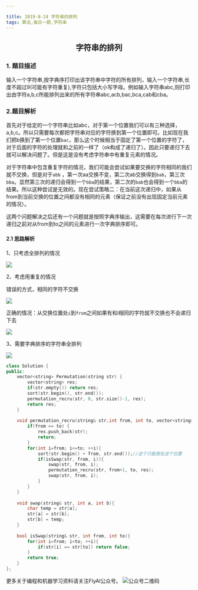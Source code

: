 ```yaml
---

title: 2019-8-24 字符串的排列
tags: 算法,每日一题,字符串
---
```


## <center> 字符串的排列 </center>

### 1. 题目描述
输入一个字符串,按字典序打印出该字符串中字符的所有排列，输入一个字符串,长度不超过9(可能有字符重复),字符只包括大小写字母。例如输入字符串abc,则打印出由字符a,b,c所能排列出来的所有字符串abc,acb,bac,bca,cab和cba。

### 2.题目解析

首先对于给定的一个字符串比如abc，对于第一个位置我们可以有三种选择，a,b,c。所以只需要每次都把字符串对应的字符换到第一个位置即可。比如现在我们把b换到了第一个位置`bac`，那么这个时候相当于固定了第一个位置的字符了，对于后面的字符的处理就和之前的一样了（ok构成了递归了）。因此只要递归下去就可以解决问题了。但是这是没有考虑字符串中有重复元素的情况。

对于字符串中包含重复字符的情况，我们可能会尝试如果要交换的字符相同的我们就不交换，但是对于`abb` ，第一次aa交换不变，第二次ab交换得到`bab`，第三次`bba`。显然第三次的递归会得到一个`bba`的结果，第二次的`bab`也会得到一个`bba`的结果。所以这种尝试是无效的。现在尝试策略二：在当前这次递归中，如果从from到当前交换的位置之间都没有相同的元素（保证之前没有出现固定当前元素的情况）。

这两个问题解决之后还有一个问题就是按照字典序输出，这需要在每次进行下一次递归之前对从from到to之间的元素进行一次字典排序即可。



#### 2.1 思路解析

1、只考虑全排列的情况

![](http://pwfic6399.bkt.clouddn.com/wechat/daily_topic/%E5%AD%97%E7%AC%A6%E4%B8%B2%E6%8E%92%E5%88%97.jpg?imageView2/0/q/75|watermark/2/text/d3NoYW93/font/YXJpYWw=/fontsize/400/fill/I0NBQkFDQQ==/dissolve/73/gravity/SouthEast/dx/10/dy/10|imageslim)

2、考虑用重复的情况

错误的方式，相同的字符不交换

![](http://pwfic6399.bkt.clouddn.com/wechat/daily_topic/%E5%AD%97%E7%AC%A6%E4%B8%B2%E6%8E%92%E5%88%97%E6%9C%89%E9%87%8D%E5%A4%8D%E7%9A%84%E6%83%85%E5%86%B5%E6%96%B9%E6%B3%95%E4%B8%80%E9%87%8D%E5%A4%8D%E4%B8%8D%E4%BA%A4%E6%8D%A2.jpg?imageView2/0/q/75|watermark/2/text/d3NoYW93/font/YXJpYWw=/fontsize/400/fill/I0NBQkFDQQ==/dissolve/73/gravity/SouthEast/dx/10/dy/10|imageslim)



正确的情况：从交换位置处`i`到`from`之间如果有和i相同的字符就不交换也不会递归下去

![](http://pwfic6399.bkt.clouddn.com/wechat/daily_topic/%E5%AD%97%E7%AC%A6%E4%B8%B2%E6%8E%92%E5%88%97%E6%9C%89%E9%87%8D%E5%A4%8D%E7%9A%84%E6%83%85%E5%86%B5%E6%96%B9%E6%B3%95%E4%BA%8C%E5%BD%93%E5%89%8D%E4%BA%A4%E6%8D%A2%E7%9A%84%E4%BD%8D%E7%BD%AE%E4%B8%8E%E5%88%B0from%E4%B9%8B%E9%97%B4%E6%B2%A1%E6%9C%89%E9%87%8D%E5%A4%8D.jpg?imageView2/0/q/75|watermark/2/text/d3NoYW93/font/YXJpYWw=/fontsize/400/fill/I0NBQkFDQQ==/dissolve/73/gravity/SouthEast/dx/10/dy/10|imageslim)

3、需要字典排序的字符串全排列

![](http://pwfic6399.bkt.clouddn.com/wechat/daily_topic/%E5%AD%97%E7%AC%A6%E4%B8%B2%E6%8E%92%E5%BA%8F%E5%AE%8C%E6%95%B4%E7%BB%93%E6%9E%9C.jpg?imageView2/0/q/75|watermark/2/text/d3NoYW93/font/YXJpYWw=/fontsize/400/fill/I0NBQkFDQQ==/dissolve/73/gravity/SouthEast/dx/10/dy/10|imageslim)	

``` C++
class Solution {
public:
    vector<string> Permutation(string str) {
        vector<string> res;
        if(str.empty()) return res;
        sort(str.begin(), str.end());
        permutation_recru(str, 0, str.size()-1, res);
        return res;
    }
    
    void permutation_recru(string& str,int from, int to, vector<string>& res){
        if(from == to) {
            res.push_back(str);
            return;
        }
        for(int i=from; i<=to; ++i){
            sort(str.begin() + from, str.end());//这个只能放在这个位置
            if(isSwap(str, from, i)){
                swap(str, from, i);
                permutation_recru(str, from+1, to, res);
                swap(str, from, i);
            }
        }
    }
    
    void swap(string& str, int a, int b){
        char temp = str[a];
        str[a] = str[b];
        str[b] = temp;
    }
    
    bool isSwap(string& str, int from, int to){
        for(int i=from; i<to; ++i){
            if(str[i] == str[to]) return false;
        }
        return true;
    }
};
```



更多关于编程和机器学习资料请关注FlyAI公众号。
![公众号二维码][1]

[1]: http://wshaow.club/wechat/%E5%BE%AE%E4%BF%A1%E5%85%AC%E4%BC%97%E5%8F%B7%E4%BA%8C%E7%BB%B4%E7%A0%81.jpg